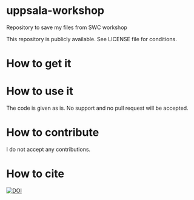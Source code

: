 # uppsala-workshop
Repository to save my files from SWC workshop

This repository is publicly available. See LICENSE file for conditions.

# How to get it

# How to use it

The code is given as is. No support and no pull request will be accepted.

# How to contribute

I do not accept any contributions.

# How to cite

[![DOI](https://zenodo.org/badge/152712669.svg)](https://zenodo.org/badge/latestdoi/152712669)
